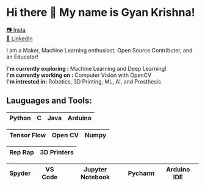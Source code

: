 # Hi there 👋 My name is Gyan Krishna! 

[📷 Insta](https://www.instagram.com/phenix_labs/)<br>
[🧳 LinkedIn](https://www.linkedin.com/in/gyan-krishna-8625a1158/)</br>

I am a Maker, Machine Learning enthusiast, Open Source Contributer, and an Educator!</br>

**I'm currently exploring   :** Machine Learning and Deep Learning!</br>
**I'm currently working on :** Computer Vision with OpenCV</br>
**I'm intrested in:** Robotics, 3D Printing, ML, AI, and Prosthesis</br>


## Lauguages and Tools:

| Python | C | Java | Arduino |
| :---: | :---: | :---: | :---: |

| Tensor Flow | Open CV | Numpy |
| :---: | :---: | :---: |

| Rep Rap | 3D Printers |
| :---: | :---: |

| Spyder | VS Code | Jupyter Notebook | Pycharm | Arduino IDE|
| :---: | :---: | :---: | :---: | :---: |
